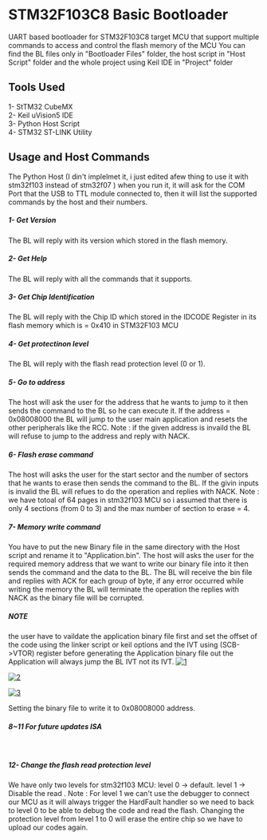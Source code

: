 # STM32F103C8 Basic Bootloader

UART based bootloader for STM32F103C8 target MCU that support multiple commands to access and control the flash memory of the MCU
You can find the BL files only in "Bootloader Files" folder, the host script in "Host Script" folder and the whole project using Keil IDE in "Project" folder
## Tools Used
1- StTM32 CubeMX <br>
2- Keil uVision5 IDE <br>
3- Python Host Script <br>
4- STM32 ST-LINK Utility <br>

## Usage and Host Commands

The Python Host (I din't implelmet it, i just edited afew thing to use it with stm32f103 instead of stm32f07 )
when you run it, it will ask for the COM Port that the USB to TTL module connected to, then it will list the supported commands by the host and their numbers.
##### 1- Get Version 
The BL will reply with its version which stored in the flash memory.
##### 2- Get Help
The BL will reply with all the commands that it supports.
##### 3- Get Chip Identification
The BL will reply with the Chip ID which stored in the IDCODE Register in its flash memory which is = 0x410 in STM32F103 MCU
##### 4- Get protectinon level
The BL will reply with the flash read protection level (0 or 1).
##### 5- Go to address
The host will ask the user for the address that he wants to jump to it then sends the command to the BL so he can execute it.
If the address  = 0x08008000 the BL will jump to the user main application and resets the other peripherals like the RCC.
Note : if the given address is invaild the BL will refuse to jump to the address and reply with NACK.
##### 6- Flash erase command
The host will asks the user for the start sector and the number of sectors that he wants to erase then sends the command to the BL.
If the givin inputs is invalid the BL will refues to do the operation and replies with NACK.
Note : we have totoal of 64 pages in stm32f103 MCU so i assumed that there is only 4 sections (from 0 to 3) and the max number of section to erase = 4.
##### 7- Memory write command
You have to put the new Binary file in the same directory with the Host script and rename it to
"Application.bin".
The host will asks the user for the required memory address that we want to write our binary file into it then sends the command and the data to the BL.
The BL will receive the bin file and replies with ACK for each group of byte, if any error occurred while writing the memory the BL will terminate the operation the replies with NACK as the binary file will be corrupted.

##### NOTE
the user have to vaildate the application binary file first and set the offset of the code using the linker script or keil options and the IVT using (SCB->VTOR) register before generating the Application binary file out the Application will always jump the BL IVT not its IVT.
<a href="https://ibb.co/Fzjctb4"><img src="https://i.ibb.co/fHPZ7Yd/1.png" alt="1" border="0"></a>

<a href="https://ibb.co/BCDYYM5"><img src="https://i.ibb.co/DRXjj2H/2.png" alt="2" border="0"></a>

<a href="https://ibb.co/NTGv7dp"><img src="https://i.ibb.co/DrjJLHk/3.png" alt="3" border="0"></a>

Setting the binary file to write it to 0x08008000 address.

##### 8~11 For future updates ISA
­
##### 12- Change the flash read protection level
We have only two levels for stm32f103 MCU:
level 0 -> default.
level 1 -> Disable the read .
Note : For level 1 we can't use the debugger to connect our MCU as it will always trigger the HardFault handler so we need to back to level 0 to be able to debug the code and read the flash.
Changing the protection level from level 1 to 0 will erase the entire chip so we have to upload our codes again.
